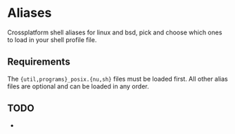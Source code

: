 # Aliases
Crossplatform shell aliases for linux and bsd, pick and choose which ones to load in your shell profile file.

## Requirements
The `{util,programs}_posix.{nu,sh}` files must be loaded first.
All other alias files are optional and can be loaded in any order.

## TODO
* 
